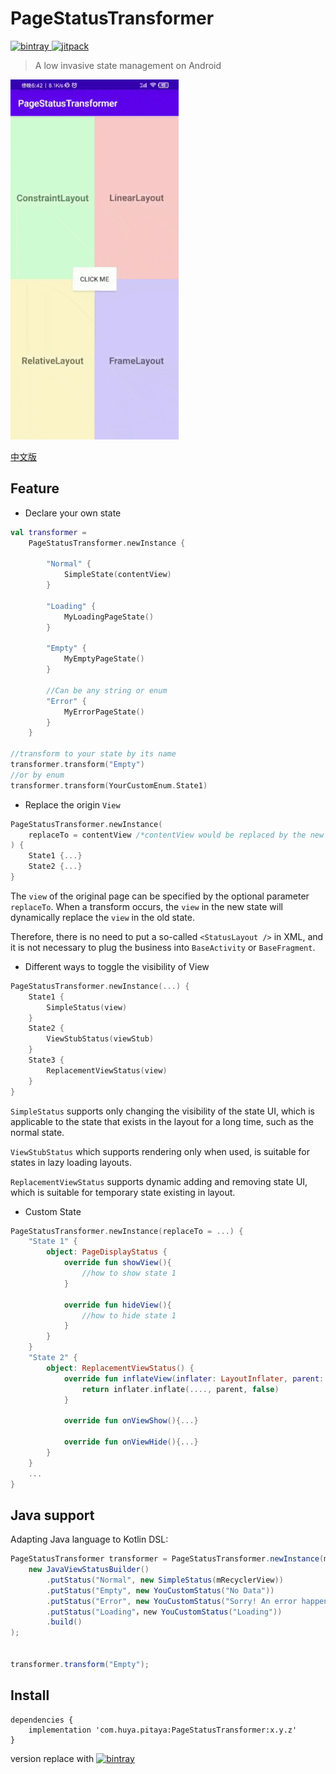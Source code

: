 # PageStatusTransformer

[![bintray](https://api.bintray.com/packages/yvescheung/maven/PageStatusTransformer/images/download.svg) ](https://bintray.com/yvescheung/maven/PageStatusTransformer/_latestVersion)
[![jitpack](https://jitpack.io/v/YvesCheung/PageStatusTransformer.svg)](https://jitpack.io/#YvesCheung/PageStatusTransformer)

> A low invasive state management on Android

![Preview](https://github.com/YvesCheung/PageStatusTransformer/blob/master/art/PageStatusTransformer.gif?raw=true)

[中文版](https://github.com/YvesCheung/PageStatusTransformer/blob/master/README_CN.md)

## Feature

- Declare your own state

```kotlin
val transformer =
    PageStatusTransformer.newInstance {

        "Normal" { 
            SimpleState(contentView)
        }

        "Loading" {
            MyLoadingPageState()
        }

        "Empty" {
            MyEmptyPageState()
        }

        //Can be any string or enum
        "Error" {
            MyErrorPageState()
        }
    }
    
//transform to your state by its name
transformer.transform("Empty")
//or by enum
transformer.transform(YourCustomEnum.State1)
```

- Replace the origin `View`
```kotlin
PageStatusTransformer.newInstance(
    replaceTo = contentView /*contentView would be replaced by the new ui which has the same size and parent */
) { 
    State1 {...}
    State2 {...}
}
```
The `view` of the original page can be specified by the optional parameter `replaceTo`. 
When a transform occurs, the `view` in the new state will dynamically replace the `view` in the old state.

Therefore, there is no need to put a so-called `<StatusLayout />` in XML, and it is not necessary to 
plug the business into `BaseActivity` or `BaseFragment`.

- Different ways to toggle the visibility of View
```kotlin
PageStatusTransformer.newInstance(...) { 
    State1 {
        SimpleStatus(view) 
    }
    State2 {
        ViewStubStatus(viewStub)
    }
    State3 {
        ReplacementViewStatus(view)
    }
}
```

`SimpleStatus` supports only changing the visibility of the state UI, which is applicable to the state 
that exists in the layout for a long time, such as the normal state.

`ViewStubStatus` which supports rendering only when used, is suitable for states in lazy loading layouts.

`ReplacementViewStatus` supports dynamic adding and removing state UI, which is suitable for temporary 
state existing in layout.

- Custom State
```kotlin
PageStatusTransformer.newInstance(replaceTo = ...) { 
    "State 1" {
        object: PageDisplayStatus {
            override fun showView(){
                //how to show state 1
            }
            
            override fun hideView(){
                //how to hide state 1
            }
        }
    }
    "State 2" {
        object: ReplacementViewStatus() {
            override fun inflateView(inflater: LayoutInflater, parent: ViewGroup): View {
                return inflater.inflate(...., parent, false)
            }
        
            override fun onViewShow(){...}

            override fun onViewHide(){...}
        }
    }
    ...
}
```

## Java support
Adapting Java language to Kotlin DSL:
```Java
PageStatusTransformer transformer = PageStatusTransformer.newInstance(mRecyclerView, 
    new JavaViewStatusBuilder()
        .putStatus("Normal", new SimpleStatus(mRecyclerView))
        .putStatus("Empty", new YouCustomStatus("No Data"))
        .putStatus("Error", new YouCustomStatus("Sorry! An error happen"))
        .putStatus("Loading"，new YouCustomStatus("Loading"))
        .build()
);


transformer.transform("Empty");
```

## Install
```
dependencies {
    implementation 'com.huya.pitaya:PageStatusTransformer:x.y.z'
}
```
version replace with [![bintray](https://api.bintray.com/packages/yvescheung/maven/PageStatusTransformer/images/download.svg) ](https://bintray.com/yvescheung/maven/PageStatusTransformer/_latestVersion)
